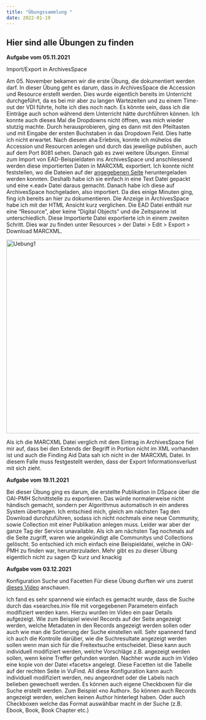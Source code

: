 ```yaml
---
title: "Übungssammlung "
date: 2022-01-19
---
```



## Hier sind alle Übungen zu finden

**Aufgabe vom 05.11.2021**

Import/Export in ArchivesSpace

Am 05. November bekamen wir die erste Übung, die dokumentiert werden darf. In dieser Übung geht es darum, dass in ArchivesSpace die Accession und Resource erstellt werden. 
Dies wurde eigentlich bereits im Unterricht durchgeführt, da es bei mir aber zu langen Wartezeiten und zu einem Time-out der VDI führte, holte ich dies noch nach.
Es könnte sein, dass ich die Einträge auch schon während dem Unterricht hätte durchführen können. 
Ich konnte auch dieses Mal die Dropdowns nicht öffnen, was mich wieder stutzig machte. Durch herausprobieren, ging es dann mit den Pfeiltasten 
und mit Eingabe der ersten Buchstaben in das Dropdown Feld. 
Dies hatte ich nicht erwartet. Nach diesem aha Erlebnis, konnte ich mühelos die Accession und Resourcen anlegen und durch das jeweilige publishen, auch auf dem Port 8081 sehen.
Danach gab es zwei weitere Übungen. Einmal zum Import von EAD-Beispieldaten ins ArchivesSpace und anschliessend werden diese importierten Daten in MARCXML exportiert.
Ich konnte nicht feststellen, wo die Dateien auf der [angegebenen Seite]( https://eadiva.com/sample-ead-files/) heruntergeladen werden konnten. 
Deshalb habe ich sie einfach in eine Text Datei gepackt und eine «.ead» Datei daraus gemacht. Danach habe ich diese auf ArchivesSpace hochgeladen, also importiert. 
Da dies einige Minuten ging, fing ich bereits an hier zu dokumentieren. Die Anzeige in ArchivesSpace habe ich mit der HTML Ansicht kurz verglichen. 
Die EAD Datei enthält nur eine “Resource”, aber keine “Digital Objects” und die Zeitspanne ist unterschiedlich.
Diese Importierte Datei exportierte ich in einem zweiten Schritt. Dies war zu finden unter Resources > der Datei > Edit > Export > Download MARCXML.

<img width="505" alt="Uebung1" src="https://user-images.githubusercontent.com/90787251/150091015-a797202b-6f2e-49a3-8aa2-692213e616b1.png">

 
Als ich die MARCXML Datei verglich mit dem Eintrag in ArchivesSpace fiel mir auf, dass bei den Extends der Begriff in Portion nicht im XML vorhanden ist und auch 
die Finding Aid Data sah ich nicht in der MARCXML Datei. In diesem Falle muss festgestellt werden, dass der Export Informationsverlust mit sich zieht.



**Aufgabe vom 19.11.2021**

Bei dieser Übung ging es darum, die erstellte Publikation in DSpace  über die OAI-PMH Schnittstelle  zu exportieren. 
Das würde normalerweise nicht händisch gemacht, sondern per Algorithmus automatisch in ein anderes System übertragen. 
Ich entschied mich, gleich am nächsten Tag den Download durchzuführen, sodass ich nicht nochmals eine neue Community, sowie Collection mit einer Publikation anlegen muss. 
Leider war aber der ganze Tag der Service unavailable. Als ich am nächsten Tag nochmals auf die Seite zugriff, waren wie angekündigt alle Communitys und Collections gelöscht. 
So entschied ich mich einfach eine Beispieldatei, welche in OAI-PMH zu finden war, herunterzuladen. 
Mehr gibt es zu dieser Übung eigentlich nicht zu sagen 😊 kurz und knackig



**Aufgabe vom 03.12.2021**

Konfiguration Suche und Facetten
Für diese Übung durften wir uns zuerst [dieses Video](https://www.youtube.com/watch?v=qFbW8u9UQyM&list=PL5_8_wT3JpgE5rv38PwE2ulKlgzBY389y&index=5)  anschauen.

Ich fand es sehr spannend wie einfach es gemacht wurde, dass die Suche durch das «searches.ini» file mit vorgegebenen Parametern einfach modifiziert werden kann. 
Hierzu wurden im Video ein paar Details aufgezeigt. 
Wie zum Beispiel wieviel Records auf der Seite angezeigt werden, welche Metadaten in den Records angezeigt werden sollen oder auch wie man die Sortierung der Suche einstellen will. 
Sehr spannend fand ich auch die Kontrolle darüber, wie die Suchresultate angezeigt werden sollen wenn man sich für die Freitextsuche entscheidet. 
Diese kann auch individuell modifiziert werden, welche Vorschläge z.B. angezeigt werden sollen, wenn keine Treffer gefunden worden. 
Nachher wurde auch im Video eine kopie von der Datei «facets» angelegt. Diese Facetten ist die Tabelle auf der rechten Seite in VuFind. 
All diese Konfiguration kann auch individuell modifiziert werden, neu angeordnet oder die Labels nach belieben gewechselt werden. 
Es können auch eigene Checkboxen für die Suche erstellt werden. Zum Beispiel «no Author». So können auch Records angezeigt werden, welchen keinen Author hinterlegt haben. 
Oder auch Checkboxen welche das Format auswählbar macht in der Suche (z.B. Ebook, Book, Book Chapter etc.)




